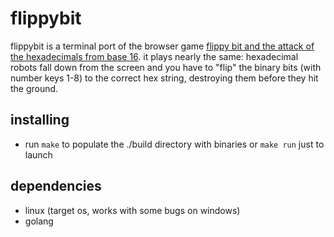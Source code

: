 # flippybit

flippybit is a terminal port of the browser game [flippy bit and the attack of the hexadecimals from base 16](https://flippybitandtheattackofthehexadecimalsfrombase16.com/). it plays nearly the same: hexadecimal robots fall down from the screen and you have to "flip" the binary bits (with number keys 1-8) to the correct hex string, destroying them before they hit the ground.

## installing
- run `make` to populate the ./build directory with binaries or `make run` just to launch

## dependencies
- linux (target os, works with some bugs on windows)
- golang

